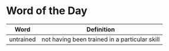 # Word of the Day

|Word|Definition|
|---|---|
|untrained|not having been trained in a particular skill|